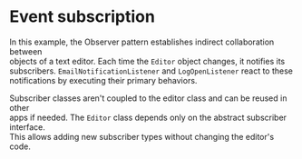 # Event subscription

In this example, the Observer pattern establishes indirect collaboration between \
objects of a text editor. Each time the `Editor` object changes, it notifies its \
subscribers. `EmailNotificationListener` and `LogOpenListener` react to these \
notifications by executing their primary behaviors.

Subscriber classes aren't coupled to the editor class and can be reused in other \
apps if needed. The `Editor` class depends only on the abstract subscriber interface. \
This allows adding new subscriber types without changing the editor's code.

